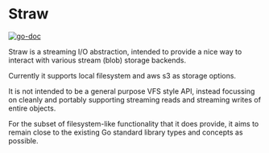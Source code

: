 Straw
=====

[![go-doc](https://godoc.org/github.com/uw-labs/straw?status.svg)](https://godoc.org/github.com/uw-labs/straw)


Straw is a streaming I/O abstraction, intended to provide a nice way to interact with various stream (blob) storage backends.

Currently it supports local filesystem and aws s3 as storage options.

It is not intended to be a general purpose VFS style API, instead focussing on cleanly and portably supporting streaming reads and streaming writes of entire objects.

For the subset of filesystem-like functionality that it does provide, it aims to remain close to the existing Go standard library types and concepts as possible.
